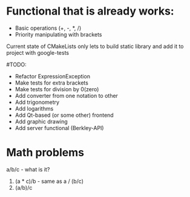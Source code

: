 # Functional that is already works:
- Basic operations (+, -, *, /)
- Priority manipulating with brackets

Current state of CMakeLists only lets to build static library and add it to project with google-tests

#TODO:
- Refactor ExpressionException
- Make tests for extra brackets
- Make tests for division by 0(zero)
- Add converter from one notation to other
- Add trigonometry
- Add logarithms
- Add Qt-based (or some other) frontend
- Add graphic drawing
- Add server functional (Berkley-API)

# Math problems
a/b/c - what is it?
1. (a * c)/b - same as a / (b/c)
2. (a/b)/c